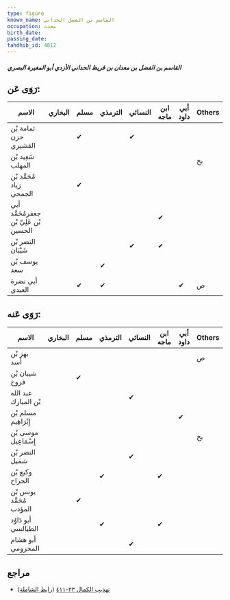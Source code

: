 ```yaml
---
type: figure
known_name: القاسم بن الفضل الحداني
occupation: محدث
birth_date:
passing_date:
tahdhib_id: 4812
---
```

##### القاسم بن الفضل بن معدان بن قريظ الحداني الأزدي أبو المغيرة البصري

## رَوَى عَن:
| الاسم                                  | البخاري | مسلم | الترمذي | النسائي | ابن ماجه | أبي داود | Others |
| -------------------------------------- | ------- | ---- | ------- | ------- | -------- | -------- | ------ |
| ثمامة بْن حزن القشيري                  |         | ✔    |         | ✔       |          |          |        |
| سَعِيد بْن المهلب                      |         |      |         |         |          |          | بخ     |
| مُحَمَّد بْن زياد الجمحي               |         | ✔    |         |         |          |          |        |
| أبي جعفرمُحَمَّد بْن عَلِيّ بْن الحسين |         |      |         |         | ✔        |          |        |
| النضر بْن شَيْبَان                     |         |      |         | ✔       | ✔        |          |        |
| يوسف بْن سعد                           |         |      | ✔       |         |          |          |        |
| أبي نضرة العبدي                        |         | ✔    | ✔       |         |          | ✔        | ص      |
## رَوَى عَنه:
| الاسم                    | البخاري | مسلم | الترمذي | النسائي | ابن ماجه | أبي داود | Others |
| ------------------------ | ------- | ---- | ------- | ------- | -------- | -------- | ------ |
| بهز بْن أسد              |         |      |         |         |          |          | ص      |
| شيبان بْن فروخ           |         | ✔    |         |         |          |          |        |
| عبد الله بْن المبارك     |         |      |         | ✔       |          |          |        |
| مسلم بْن إِبْرَاهِيم     |         |      |         |         |          | ✔        |        |
| موسى بْن إِسْمَاعِيل     |         |      |         |         |          |          | بخ     |
| النضر بْن شميل           |         |      |         | ✔       |          |          |        |
| وكيع بْن الجراح          |         |      | ✔       |         | ✔        |          |        |
| يونس بْن مُحَمَّد المؤدب |         | ✔    |         |         |          |          |        |
| أبو دَاوُد الطيالسي      |         |      | ✔       |         | ✔        |          |        |
| أبو هشام المخزومي        |         |      |         | ✔       |          |          |        |
## مراجع
- [تهذيب الكمال ٢٣-٤١١](obsidian://open?vault=Tahdhib-al-Kamal&file=Figures/٤٨١٢-القاسم%20بن%20الفضل%20بن%20معدان%20بن%20قريظ%20الحداني%20الأزدي%20أبو%20المغيرة%20البصري) ([رابط الشاملة](https://shamela.ws/book/3722/12298))